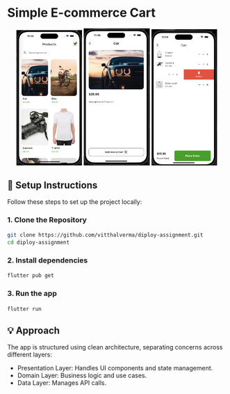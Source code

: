 # Simple E-commerce Cart

<!-- Adding three screenshots side by side -->
<p align="center">
  <img src="screenshots/s1.png" alt="Screenshot 1" width="30%" />
  <img src="screenshots/s2.png" alt="Screenshot 2" width="30%" />
  <img src="screenshots/s4.png" alt="Screenshot 3" width="30%" />
</p>


## 📝 Setup Instructions

Follow these steps to set up the project locally:

### 1. Clone the Repository

```bash
git clone https://github.com/vitthalverma/diploy-assignment.git
cd diploy-assignment
```
### 2. Install dependencies

```bash
flutter pub get
```
### 3. Run the app 

```bash
flutter run
```

## 💡 Approach

The app is structured using clean architecture, separating concerns across different layers:

- Presentation Layer: Handles UI components and state management.
- Domain Layer: Business logic and use cases.
- Data Layer: Manages API calls. 

